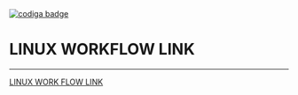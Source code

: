 <a href="https://app.codiga.io/public/user/github/Abishek1027">
   <img src="https://api.codiga.io/public/badge/user/github/Abishek1027?style=light" alt="codiga badge" />
</a>

# LINUX WORKFLOW LINK
____________________
[LINUX WORK FLOW LINK](https://github.com/Abishek1027/m1-projectgoal-utility/actions/runs/1834036746)

